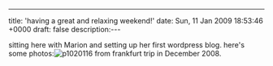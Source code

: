 ---
title: 'having a great and relaxing weekend!'
date: Sun, 11 Jan 2009 18:53:46 +0000
draft: false
description:---

sitting here with Marion and setting up her first wordpress blog. here's some photos:![p1020116](/shared/2009/01/p1020116-300x225.jpg "p1020116") from frankfurt trip in December 2008.